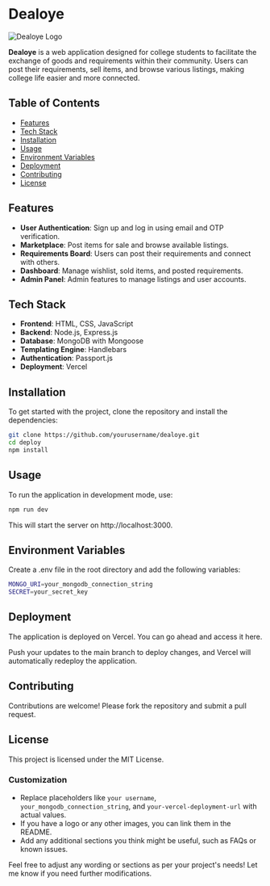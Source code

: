 # Dealoye

![Dealoye Logo](public/images/DealOye(5).png) <!-- Replace with actual logo image if available -->

**Dealoye** is a web application designed for college students to facilitate the exchange of goods and requirements within their community. Users can post their requirements, sell items, and browse various listings, making college life easier and more connected.

## Table of Contents

- [Features](#features)
- [Tech Stack](#tech-stack)
- [Installation](#installation)
- [Usage](#usage)
- [Environment Variables](#environment-variables)
- [Deployment](#deployment)
- [Contributing](#contributing)
- [License](#license)

## Features

- **User Authentication**: Sign up and log in using email and OTP verification.
- **Marketplace**: Post items for sale and browse available listings.
- **Requirements Board**: Users can post their requirements and connect with others.
- **Dashboard**: Manage wishlist, sold items, and posted requirements.
- **Admin Panel**: Admin features to manage listings and user accounts.

## Tech Stack

- **Frontend**: HTML, CSS, JavaScript
- **Backend**: Node.js, Express.js
- **Database**: MongoDB with Mongoose
- **Templating Engine**: Handlebars
- **Authentication**: Passport.js
- **Deployment**: Vercel

## Installation

To get started with the project, clone the repository and install the dependencies:

```bash
git clone https://github.com/yourusername/dealoye.git
cd deploy
npm install 
```

## Usage
To run the application in development mode, use:
```bash
npm run dev
```
This will start the server on http://localhost:3000.

## Environment Variables
Create a .env file in the root directory and add the following variables:
```bash
MONGO_URI=your_mongodb_connection_string
SECRET=your_secret_key
```

## Deployment
The application is deployed on Vercel. You can go ahead and access it here.

Push your updates to the main branch to deploy changes, and Vercel will automatically redeploy the application.

## Contributing
Contributions are welcome! Please fork the repository and submit a pull request.

## License
This project is licensed under the MIT License.
### Customization

- Replace placeholders like `your username`, `your_mongodb_connection_string`, and `your-vercel-deployment-url` with actual values.
- If you have a logo or any other images, you can link them in the README.
- Add any additional sections you think might be useful, such as FAQs or known issues.

Feel free to adjust any wording or sections as per your project's needs! Let me know if you need further modifications.
